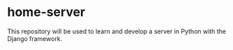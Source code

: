 # home-server
This repository will be used to learn and develop a server in Python with the Django framework.
